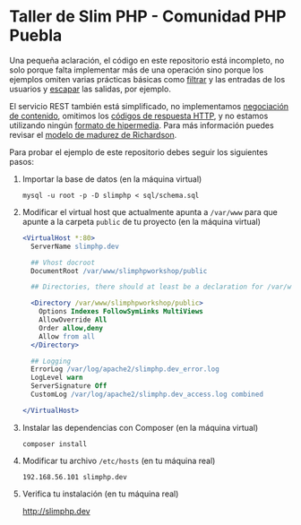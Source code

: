 # Taller de Slim PHP - Comunidad PHP Puebla

Una pequeña aclaración, el código en este repositorio está incompleto, no solo
porque falta implementar más de una operación sino porque los ejemplos omiten varias prácticas
básicas como [filtrar](http://mx.php.net/manual/es/ref.filter.php) y las entradas de los usuarios y
[escapar](http://php.net/manual/en/function.htmlspecialchars.php) las salidas, por ejemplo.

El servicio REST también está simplificado, no implementamos
[negociación de contenido](http://en.wikipedia.org/wiki/Content_negotiation), omitimos
los [códigos de respuesta HTTP](http://es.wikipedia.org/wiki/Anexo:C%C3%B3digos_de_estado_HTTP),
y no estamos utilizando ningún [formato de hipermedia](http://www.slideshare.net/hustwj/hypermedia-the-confusing-bit-from-rest).
Para más información puedes revisar el
[modelo de madurez de Richardson](http://martinfowler.com/articles/richardsonMaturityModel.html).

Para probar el ejemplo de este repositorio debes seguir los siguientes pasos:

1. Importar la base de datos (en la máquina virtual)

    `mysql -u root -p -D slimphp < sql/schema.sql`

2. Modificar el virtual host que actualmente apunta a `/var/www` para que apunte a la carpeta
`public` de tu proyecto (en la máquina virtual)

    ```apache
    <VirtualHost *:80>
      ServerName slimphp.dev

      ## Vhost docroot
      DocumentRoot /var/www/slimphpworkshop/public

      ## Directories, there should at least be a declaration for /var/www

      <Directory /var/www/slimphpworkshop/public>
        Options Indexes FollowSymLinks MultiViews
        AllowOverride All
        Order allow,deny
        Allow from all
      </Directory>

      ## Logging
      ErrorLog /var/log/apache2/slimphp.dev_error.log
      LogLevel warn
      ServerSignature Off
      CustomLog /var/log/apache2/slimphp.dev_access.log combined

    </VirtualHost>
    ```

3. Instalar las dependencias con Composer (en la máquina virtual)

    `composer install`

4. Modificar tu archivo `/etc/hosts` (en tu máquina real)

    `192.168.56.101 slimphp.dev`

5. Verifica tu instalación (en tu máquina real)

    http://slimphp.dev
